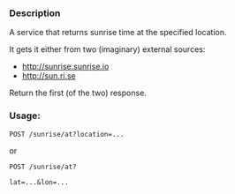 ### Description
A service that returns sunrise time at the specified location.

It gets it either from two (imaginary) external  sources:
- http://sunrise.sunrise.io
- http://sun.ri.se

Return the first (of the two) response.

### Usage:

    POST /sunrise/at?location=...

or

    POST /sunrise/at?

    lat=...&lon=...
